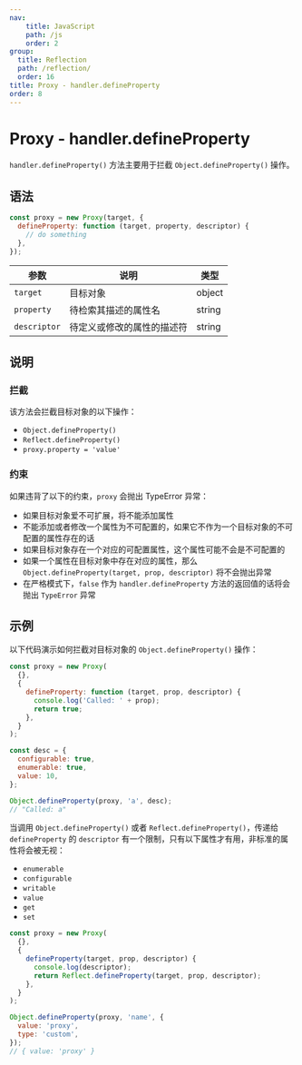 ```yaml
---
nav:
    title: JavaScript
    path: /js
    order: 2
group:
  title: Reflection
  path: /reflection/
  order: 16
title: Proxy - handler.defineProperty
order: 8
---
```


# Proxy - handler.defineProperty

`handler.defineProperty()` 方法主要用于拦截 `Object.defineProperty()` 操作。

## 语法

```js
const proxy = new Proxy(target, {
  defineProperty: function (target, property, descriptor) {
    // do something
  },
});
```

| 参数         | 说明                       | 类型   |
| ------------ | -------------------------- | ------ |
| `target`     | 目标对象                   | object |
| `property`   | 待检索其描述的属性名       | string |
| `descriptor` | 待定义或修改的属性的描述符 | string |

## 说明

### 拦截

该方法会拦截目标对象的以下操作：

- `Object.defineProperty()`
- `Reflect.defineProperty()`
- `proxy.property = 'value'`

### 约束

如果违背了以下的约束，`proxy` 会抛出 TypeError 异常：

- 如果目标对象爱不可扩展，将不能添加属性
- 不能添加或者修改一个属性为不可配置的，如果它不作为一个目标对象的不可配置的属性存在的话
- 如果目标对象存在一个对应的可配置属性，这个属性可能不会是不可配置的
- 如果一个属性在目标对象中存在对应的属性，那么 `Object.defineProperty(target, prop, descriptor)` 将不会抛出异常
- 在严格模式下，`false` 作为 `handler.defineProperty` 方法的返回值的话将会抛出 `TypeError` 异常

## 示例

以下代码演示如何拦截对目标对象的 `Object.defineProperty()` 操作：

```js
const proxy = new Proxy(
  {},
  {
    defineProperty: function (target, prop, descriptor) {
      console.log('Called: ' + prop);
      return true;
    },
  }
);

const desc = {
  configurable: true,
  enumerable: true,
  value: 10,
};

Object.defineProperty(proxy, 'a', desc);
// "Called: a"
```

当调用 `Object.defineProperty()` 或者 `Reflect.defineProperty()`，传递给 `defineProperty` 的 `descriptor` 有一个限制，只有以下属性才有用，非标准的属性将会被无视：

- `enumerable`
- `configurable`
- `writable`
- `value`
- `get`
- `set`

```js
const proxy = new Proxy(
  {},
  {
    defineProperty(target, prop, descriptor) {
      console.log(descriptor);
      return Reflect.defineProperty(target, prop, descriptor);
    },
  }
);

Object.defineProperty(proxy, 'name', {
  value: 'proxy',
  type: 'custom',
});
// { value: 'proxy' }
```
